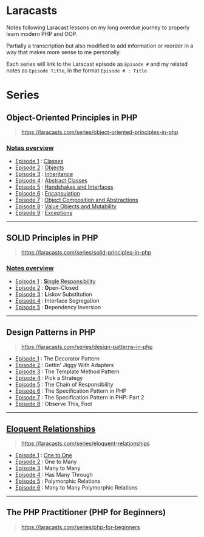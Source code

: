 # Laracasts

Notes following Laracast lessons on my long overdue journey to properly learn modern PHP and OOP. 

Partially a transcription but also modified to add information or reorder in a way that makes more sense to me personally. 

Each series will link to the Laracast episode as `Episode #` and my related notes as `Episode Title`, in the format `Episode # : Title`

# Series

## Object-Oriented Principles in PHP
> https://laracasts.com/series/object-oriented-principles-in-php

### [Notes overview](oop/README.md)

- [Episode 1](https://laracasts.com/series/object-oriented-principles-in-php/episodes/1) : [Classes](oop/classes.md)
- [Episode 2](https://laracasts.com/series/object-oriented-principles-in-php/episodes/2) : [Objects](oop/objects.md)
- [Episode 3](https://laracasts.com/series/object-oriented-principles-in-php/episodes/3) : [Inheritance](oop/inheritance.md)
- [Episode 4](https://laracasts.com/series/object-oriented-principles-in-php/episodes/4) : [Abstract Classes](oop/abstract.md)
- [Episode 5](https://laracasts.com/series/object-oriented-principles-in-php/episodes/5) : [Handshakes and Interfaces](oop/interface.md)
- [Episode 6](https://laracasts.com/series/object-oriented-principles-in-php/episodes/6) : [Encapsulation](oop/encapsulation)
- [Episode 7](https://laracasts.com/series/object-oriented-principles-in-php/episodes/7) : [Object Composition and Abstractions](oop/composition.md)
- [Episode 8](https://laracasts.com/series/object-oriented-principles-in-php/episodes/8) : [Value Objects and Mutability](oop/valueobjects.md)
- [Episode 9](https://laracasts.com/series/object-oriented-principles-in-php/episodes/9) : [Exceptions](oop/exceptions.md)

---

## SOLID Principles in PHP
> https://laracasts.com/series/solid-principles-in-php

### [Notes overview](solid/README.md)

- [Episode 1](https://laracasts.com/series/solid-principles-in-php/episodes/1) : [**S**ingle Responsibility](solid/single.md)
- [Episode 2](https://laracasts.com/series/solid-principles-in-php/episodes/2) : **O**pen-Closed
- [Episode 3](https://laracasts.com/series/solid-principles-in-php/episodes/3) : **L**iskov Substitution
- [Episode 4](https://laracasts.com/series/solid-principles-in-php/episodes/4) : **I**nterface Segregation
- [Episode 5](https://laracasts.com/series/solid-principles-in-php/episodes/5) : **D**ependency Inversion

---

## Design Patterns in PHP
> https://laracasts.com/series/design-patterns-in-php
 

- [Episode 1](https://laracasts.com/series/design-patterns-in-php/episodes/1) : The Decorator Pattern
- [Episode 2](https://laracasts.com/series/design-patterns-in-php/episodes/2) : Gettin' Jiggy With Adapters
- [Episode 3](https://laracasts.com/series/design-patterns-in-php/episodes/3) : The Template Method Pattern
- [Episode 4](https://laracasts.com/series/design-patterns-in-php/episodes/4) : Pick a Strategy
- [Episode 5](https://laracasts.com/series/design-patterns-in-php/episodes/5) : The Chain of Responsibility
- [Episode 6](https://laracasts.com/series/design-patterns-in-php/episodes/6) : The Specification Pattern in PHP
- [Episode 7](https://laracasts.com/series/design-patterns-in-php/episodes/7) : The Specification Pattern in PHP: Part 2
- [Episode 8](https://laracasts.com/series/design-patterns-in-php/episodes/8) : Observe This, Fool


---


## [Eloquent Relationships](eloquent/relationships/README.md)
> https://laracasts.com/series/eloquent-relationships


- [Episode 1](https://laracasts.com/series/eloquent-relationships/episodes/1) : [One to One](eloquent/relationships/onetoone.md)
- [Episode 2](https://laracasts.com/series/eloquent-relationships/episodes/2) : One to Many
- [Episode 3](https://laracasts.com/series/eloquent-relationships/episodes/3) : Many to Many
- [Episode 4](https://laracasts.com/series/eloquent-relationships/episodes/4) : Has Many Through
- [Episode 5](https://laracasts.com/series/eloquent-relationships/episodes/5) : Polymorphic Relations
- [Episode 6](https://laracasts.com/series/eloquent-relationships/episodes/6) : Many to Many Polymorphic Relations


---


## The PHP Practitioner (PHP for Beginners)
> https://laracasts.com/series/php-for-beginners
